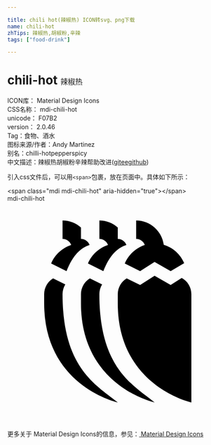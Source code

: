 ```yaml
---

title: chili hot(辣椒热) ICON转svg、png下载
name: chili-hot
zhTips: 辣椒热,胡椒粉,辛辣
tags: ["food-drink"]

---
```


# chili-hot  <small style="font-size: 60%;font-weight: 100">辣椒热</small>


<div class="detail-page">
<p>
<span>
ICON库：
<span class="badge-secondary badge">Material Design Icons</span> 
</span>
<br/>
<span>
CSS名称：
<span class="badge-secondary badge">mdi-chili-hot</span> 
</span>
<br/>
<span>
unicode：
<span class="badge-secondary badge">F07B2</span> 
<copy-btn content='F07B2' btn-title=""></copy-btn>
<copy-btn :content='String.fromCodePoint(parseInt("F07B2", 16))' btn-title="复制U"></copy-btn>
</span>
<br/>
<span>
version：
<span class="badge-secondary badge">2.0.46</span> 
</span><br/><span>Tag：<span class="badge-light badge"><router-link to="/tags/food-drink.html">食物、酒水</router-link></span></span>
<br/>
<span>图标来源/作者：<span class="badge-light badge">Andy Martinez</span></span> 
<br/>
<span>别名：<span class="badge-light badge">chilli-hot</span><span class="badge-light badge">pepper</span><span class="badge-light badge">spicy</span></span><br/><span class="zh-detail">中文描述：<span class="badge-primary badge">辣椒热</span><span class="badge-primary badge">胡椒粉</span><span class="badge-primary badge">辛辣</span><span class="help-link"><span>帮助改进</span>(<a href="https://gitee.com/liuwave/icon-helper/edit/master/json/material/chili-hot.json" target="_blank" rel="noopener noreferrer">gitee</a><a href="https://github.com/liuwave/icon-helper/edit/master/json/material/chili-hot.json" target="_blank" rel="noopener noreferrer">github</a></span>)</span><br/>
</p>
</div>
<div class="alert alert-dark">
  <i class="mdi mdi-chili-hot mdi-48px"></i>
  <i class="mdi mdi-chili-hot mdi-36px"></i>
  <i class="mdi mdi-chili-hot mdi-24px"></i>
  <i class="mdi mdi-chili-hot mdi-18px"></i>
</div>
<div>
  <p>引入css文件后，可以用<code>&lt;span&gt;</code>包裹，放在页面中。具体如下所示：    
  </p>
  <div class="alert alert-primary" style="font-size: 14px">
    &lt;span class="mdi mdi-chili-hot" aria-hidden="true"&gt;&lt;/span&gt;
    <copy-btn content='<span class="mdi mdi-chili-hot" aria-hidden="true"></span>'></copy-btn>
  </div>
  <div class="alert alert-secondary">
    <i class="mdi mdi-chili-hot"
    style="font-size: 24px"
    aria-hidden="true"></i> mdi-chili-hot
    <copy-btn content="mdi-chili-hot" btn-title="复制图标名称"></copy-btn>
  </div>
</div>
<div id="svg" class="svg-wrap">
<svg xmlns="http://www.w3.org/2000/svg" viewBox="0 0 24 24"><path d="M17.75,9L18.95,8.24C19.58,8.58 20,9.24 20,10V21.75C20,21.75 12,20 12,11V10C12,9.27 12.39,8.63 12.97,8.28L14.43,9L16,8L17.75,9M14,2C15.53,2 16.8,3.15 17,4.64C18,4.93 18.81,5.67 19.22,6.63L17.75,7.5L16,6.5L14.43,7.5L12.76,6.67C13.15,5.72 13.95,5 14.94,4.66C14.8,4.28 14.43,4 14,4V2M10,10C10,18 13.63,19.84 16,21.75C16,21.75 8,20 8,11V10C8,9.27 8.39,8.63 8.97,8.28L10.3,8.94C10.11,9.25 10,9.61 10,10M10.43,7.5L8.76,6.67C9.15,5.72 9.95,5 10.94,4.66C10.8,4.28 10.43,4 10,4V2C10.77,2 11.47,2.29 12,2.76V4C12.43,4 12.8,4.28 12.94,4.66C11.95,5 11.15,5.72 10.43,7.5M6,10C6,18 9.63,19.84 12,21.75C12,21.75 4,20 4,11V10C4,9.27 4.39,8.63 4.97,8.28L6.3,8.94C6.11,9.25 6,9.61 6,10M6.43,7.5L4.76,6.67C5.15,5.72 5.95,5 6.94,4.66C6.8,4.28 6.43,4 6,4V2C6.77,2 7.47,2.29 8,2.76V4C8.43,4 8.8,4.28 8.94,4.66C7.95,5 7.15,5.72 6.43,7.5Z" /></svg>
</div>
<detail full-name='mdi-chili-hot'></detail>
    
<div><p>更多关于 Material Design Icons的信息，参见：<a target="_blank" href="https://iconhelper.cn/material.html"> Material Design Icons</a>
</p></div>
